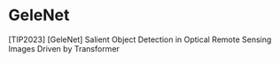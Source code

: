 # GeleNet
[TIP2023] [GeleNet] Salient Object Detection in Optical Remote Sensing Images Driven by Transformer
